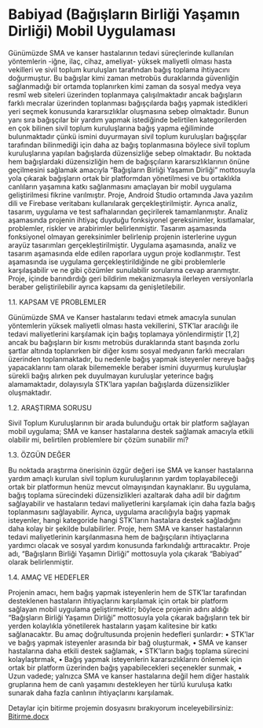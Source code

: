 # Babiyad (Bağışların Birliği Yaşamın Dirliği) Mobil Uygulaması
Günümüzde SMA ve kanser hastalarının tedavi süreçlerinde kullanılan yöntemlerin -iğne, ilaç, cihaz, ameliyat- yüksek maliyetli olması hasta vekilleri ve sivil toplum kuruluşları tarafından bağış toplama ihtiyacını doğurmuştur. Bu bağışlar kimi zaman metrobüs duraklarında güvenliğin sağlanmadığı bir ortamda toplanırken kimi zaman da sosyal medya veya resmî web siteleri üzerinden toplanmaya çalışılmaktadır ancak bağışların farklı mecralar üzerinden toplanması bağışçılarda bağış yapmak istedikleri yeri seçmek konusunda kararsızlıklar oluşmasına sebep olmaktadır. Bunun yanı sıra bağışçılar bir yardım yapmak istediğinde belirtilen kategorilerden en çok bilinen sivil toplum kuruluşlarına bağış yapma eğiliminde bulunmaktadır çünkü ismini duyurmayan sivil toplum kuruluşları bağışçılar tarafından bilinmediği için daha az bağış toplanmasına böylece sivil toplum kuruluşlarına yapılan bağışlarda düzensizliğe sebep olmaktadır. Bu noktada hem bağışlardaki düzensizliğin hem de bağışçıların kararsızlıklarının önüne geçilmesini sağlamak amacıyla “Bağışların Birliği Yaşamın Dirliği” mottosuyla yola çıkarak bağışların ortak bir platformdan yönetilmesi ve bu ortaklıkla canlıların yaşamına katkı sağlanmasını amaçlayan bir mobil uygulama geliştirilmesi fikrine varılmıştır.
Proje, Android Studio ortamında Java yazılım dili ve Firebase veritabanı kullanılarak gerçekleştirilmiştir. Ayrıca analiz, tasarım, uygulama ve test safhalarından geçirilerek tamamlanmıştır. Analiz aşamasında projenin ihtiyaç duyduğu fonksiyonel gereksinimler, kısıtlamalar, problemler, riskler ve arabirimler belirlenmiştir. Tasarım aşamasında fonksiyonel olmayan gereksinimler belirlenip projenin isterlerine uygun arayüz tasarımları gerçekleştirilmiştir. Uygulama aşamasında, analiz ve tasarım aşamasında elde edilen raporlara uygun proje kodlanmıştır. Test aşamasında ise uygulama gerçekleştirildiğinde ne gibi problemlerle karşılaşabilir ve ne gibi çözümler sunulabilir sorularına cevap aranmıştır.
Proje, içinde barındırdığı geri bildirim mekanizmasıyla ilerleyen versiyonlarla beraber geliştirilebilir ayrıca kapsamı da genişletilebilir.

1.1. KAPSAM VE PROBLEMLER

Günümüzde SMA ve Kanser hastalarını tedavi etmek amacıyla sunulan yöntemlerin yüksek maliyetli olması hasta vekillerini, STK’lar aracılığı ile tedavi maliyetlerini karşılamak için bağış toplamaya yönlendirmiştir [1,2] ancak bu bağışların bir kısmı metrobüs duraklarında stant başında zorlu şartlar altında toplanırken bir diğer kısmı sosyal medyanın farklı mecraları üzerinden toplanmaktadır, bu nedenle bağış yapmak isteyenler nereye bağış yapacaklarını tam olarak bilememekle beraber ismini duyurmuş kuruluşlar sürekli bağış alırken pek duyulmayan kuruluşlar yeterince bağış alamamaktadır, dolayısıyla STK’lara yapılan bağışlarda düzensizlikler oluşmaktadır.

1.2.	ARAŞTIRMA SORUSU

Sivil Toplum Kuruluşlarının bir arada bulunduğu ortak bir platform sağlayan mobil uygulama; SMA ve kanser hastalarına destek sağlamak amacıyla etkili olabilir mi, belirtilen problemlere bir çözüm sunabilir mi?

1.3.	ÖZGÜN DEĞER

Bu noktada araştırma önerisinin özgür değeri ise SMA ve kanser hastalarına yardım amaçlı kurulan sivil toplum kuruluşlarının yardım toplayabileceği ortak bir platformun henüz mevcut olmayışından kaynaklanır.
Bu uygulama, bağış toplama sürecindeki düzensizlikleri azaltarak daha adil bir dağıtım sağlayabilir ve hastaların tedavi maliyetlerini karşılamak için daha fazla bağış toplanmasını sağlayabilir. Ayrıca, uygulama aracılığıyla bağış yapmak isteyenler, hangi kategoride hangi STK'ların hastalara destek sağladığını daha kolay bir şekilde bulabilirler. Proje, hem SMA ve kanser hastalarının tedavi maliyetlerinin karşılanmasına hem de bağışçıların ihtiyaçlarına yardımcı olacak ve sosyal yardım konusunda farkındalığı arttıracaktır.
Proje adı, “Bağışların Birliği Yaşamın Dirliği” mottosuyla yola çıkarak “Babiyad” olarak belirlenmiştir.

1.4.	AMAÇ VE HEDEFLER

Projenin amacı, hem bağış yapmak isteyenlerin hem de STK’lar tarafından desteklenen hastaların ihtiyaçlarını karşılamak için ortak bir platform sağlayan mobil uygulama geliştirmektir; böylece projenin adını aldığı “Bağışların Birliği Yaşamın Dirliği” mottosuyla yola çıkarak bağışların tek bir yerden kolaylıkla yönetilerek hastaların yaşam kalitesine bir katkı sağlanacaktır.
Bu amaç doğrultusunda projenin hedefleri şunlardır:
•	STK’lar ve bağış yapmak isteyenler arasında bir bağ oluşturmak,
•	SMA ve kanser hastalarına daha etkili destek sağlamak,
•	STK’ların bağış toplama sürecini kolaylaştırmak,
•	Bağış yapmak isteyenlerin kararsızlıklarını önlemek için ortak bir platform üzerinden bağış yapabilecekleri seçenekler sunmak,
•	Uzun vadede; yalnızca SMA ve kanser hastalarına değil hem diğer hastalık gruplarına hem de canlı yaşamını destekleyen her türlü kuruluşa katkı sunarak daha fazla canlının ihtiyaçlarını karşılamak.

Detaylar için bitirme projemin dosyasını bırakıyorum inceleyebilirsiniz:
[Bitirme.docx](https://github.com/melsagin/Babiyad/files/13392247/Bitirme.docx)
